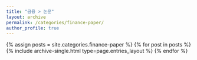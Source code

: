 ```yaml
---
title: "금융 > 논문"
layout: archive
permalink: /categories/finance-paper/
author_profile: true
---
```



{% assign posts = site.categories.finance-paper %}
{% for post in posts %} {% include archive-single.html type=page.entries_layout %} {% endfor %}